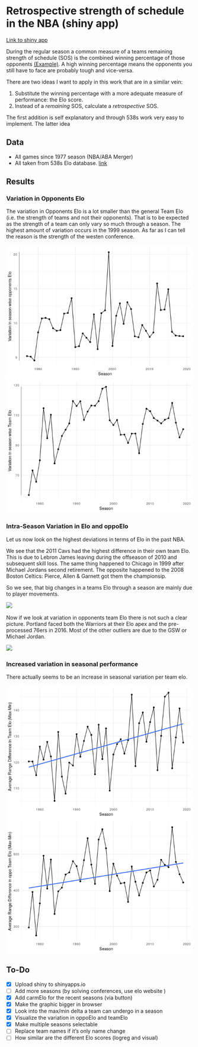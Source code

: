Retrospective strength of schedule in the NBA (shiny app)
================

[Link to shiny app](https://georgeblck.shinyapps.io/oppoElo/)

During the regular season a common measure of a teams remaining strength
of schedule (SOS) is the combined winning percentage of those opponents
[(Example)](http://www.tankathon.com/remaining_schedule_strength). A
high winning percentage means the opponents you still have to face are
probably tough and vice-versa.

There are two ideas I want to apply in this work that are in a similar
vein:

1.  Substitute the winning percentage with a more adequate measure of
    performance: the Elo score.
2.  Instead of a *remaining* SOS, calculate a *retrospective* SOS.

The first addition is self explanatory and through 538s work very easy
to implement. The latter idea

## Data

  - All games since 1977 season (NBA/ABA Merger)
  - All taken from 538s Elo database.
    [link](https://projects.fivethirtyeight.com/nba-model/nba_elo.csv)

## Results

### Variation in Opponents Elo

The variation in Opponents Elo is a lot smaller than the general Team
Elo (i.e. the strength of teams and not their opponents). That is to be
expected as the strength of a team can only vary so much through a
season. The highest amount of variation occurs in the 1999 season. As
far as I can tell the reason is the strength of the westen conference.

![](README_files/figure-gfm/sd-1.png)<!-- -->![](README_files/figure-gfm/sd-2.png)<!-- -->

### Intra-Season Variation in Elo and oppoElo

Let us now look on the highest deviations in terms of Elo in the past
NBA.

We see that the 2011 Cavs had the highest difference in their own team
Elo. This is due to Lebron James leaving during the offseason of 2010
and subsequent skill loss. The same thing happened to Chicago in 1999
after Michael Jordans second retirement. The opposite happened to the
2008 Boston Celtics: Pierce, Allen & Garnett got them the championsip.

So we see, that big changes in a teams Elo through a season are mainly
due to player movements.

![](/tmp/RtmpJdLOLB/file474819d1e505.png)<!-- -->

Now if we look at variation in opponents team Elo there is not such a
clear picture. Portland faced both the Warriors at their Elo apex and
the pre-processed 76ers in 2016. Most of the other outliers are due to
the GSW or Michael Jordan.

![](/tmp/RtmpJdLOLB/file47486890f172.png)<!-- -->

### Increased variation in seasonal performance

There actually seems to be an increase in seasonal variation per team
elo.

![](README_files/figure-gfm/unnamed-chunk-1-1.png)<!-- -->![](README_files/figure-gfm/unnamed-chunk-1-2.png)<!-- -->

## To-Do

  - [x] Upload shiny to shinyapps.io
  - [ ] Add more seasons (by solving conferences, use elo website )
  - [x] Add carmElo for the recent seasons (via button)
  - [x] Make the graphic bigger in browser
  - [x] Look into the max/min delta a team can undergo in a season
  - [x] Visualize the variation in oppoElo and teamElo
  - [x] Make multiple seasons selectable
  - [ ] Replace team names if it’s only name change
  - [ ] How similar are the different Elo scores (logreg and visual)
